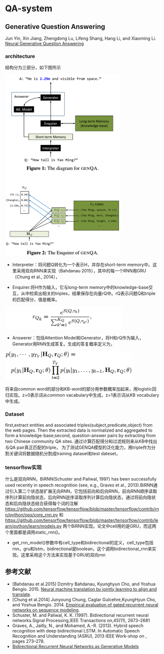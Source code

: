 # QA-system

## Generative Question Answering

Jun Yin, Xin Jiang, Zhengdong Lu, Lifeng Shang, Hang Li, and Xiaoming Li. [Neural Generative Question Answering](https://arxiv.org/abs/1512.01337)

### architecture
结构分为三部分，如下图所示

![结构](https://github.com/sunxs1101/QA-system/blob/master/genqa2.png) 

 - Interpreter：将问题Q转化为一个表示H，并存在short-term memory中。这里采用双向RNN来实现（Bahdanau 2015），其中的每一个RNN用GRU（Chung et al., 2014），
 
 - Enquirer:将H作为输入，它与long-term memory中的knowledge-base交互，从中检索出相关的triples，结果保存在向量rQ中。rQ表示问题Q和triple的匹配得分，值是概率。
 
![公式](https://github.com/sunxs1101/QA-system/blob/master/genqa.png) 

 - Answerer：包括Attention Model和Generator，将H和rQ作为输入，Generator用RNN生成答复。生成的答复概率定义为，

![公式](https://github.com/sunxs1101/QA-system/blob/master/genqa1.png) 

将来自common word的部分和KB-word的部分用参数概率加起来，用logistic回归实现。z=0表示词从common vacabulary中生成，z=1表示词从KB vocabulary中生成。 
### Dataset

first,extract entities and associated triples(subject,predicate,object) from the web pages. Then the extracted data is normalized and aggregated to form a knowledge-base;second, question-answer pairs by extracting from two Chinese community QA sites.
通过计算匹配得分和过滤规则来从KB中找出与QA pair真正匹配的triple，
为了测试GENQA模型的泛化能力，用triple作为分割关键词将数据随机分割成training dataset和test dateset，
### tensorflow实现

什么是双向RNN，BiRNN(Schuster and Paliwal, 1997) has been successfully used recently in speech recognition (see, e.g., Graves
et al., 2013).BiRNN通过引入第二个状态层扩展无向RNN，它包括前向和后向RNN，前向RNN顺序读取序列计算前向隐状态，后向RNN逆序读取序列计算后向隐状态，通过将前向隐状态和后向隐状态结合获得每个词的注解
https://github.com/tensorflow/tensorflow/blob/master/tensorflow/contrib/rnn/python/ops/core_rnn.py 和 
https://github.com/tensorflow/tensorflow/blob/master/tensorflow/contrib/learn/python/learn/models.py 两个BiRNN实现。论文中cell用的是GRU，而这两个里面都是调用static_rnn()。

 - get_rnn_model()参数中有cell_type和bidirectional的定义，cell_type包括rnn，gru和lstm，bidirectional是boolean，这个调用bidirectional_rnn来实现。这里采用这个方法来实现基于GRU的双向rnn
 
## 参考文献
 - [Bahdanau et al.2015] Dzmitry Bahdanau, Kyunghyun Cho, and Yoshua Bengio. 2015. [Neural machine translation by jointly learning to align and translate](https://arxiv.org/pdf/1409.0473v7.pdf).
 - [Chung et al.2014] Junyoung Chung, Caglar Gulcehre,KyungHyun Cho, and Yoshua Bengio. 2014. [Empirical evaluation of gated recurrent neural networks on sequence modeling](https://arxiv.org/pdf/1412.3555v1.pdf).
 - Schuster, M. and Paliwal, K. K. (1997). Bidirectional recurrent neural networks.Signal Processing,IEEE Transactions on,45(11), 2673–2681
 - Graves, A., Jaitly, N., and Mohamed, A.-R. (2013).  Hybrid speech recognition with deep bidirectional LSTM.  In Automatic Speech Recognition and Understanding (ASRU), 2013 IEEE Work-shop on , pages 273–278.
 - [Bidirectional Recurrent Neural Networks as Generative Models](https://papers.nips.cc/paper/5651-bidirectional-recurrent-neural-networks-as-generative-models.pdf)
 
